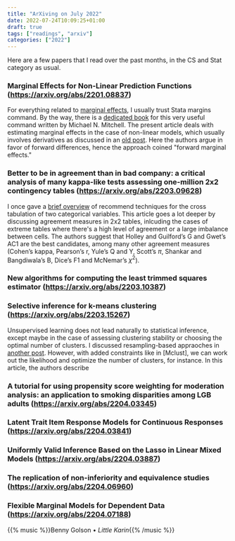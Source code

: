 ```yaml
---
title: "ArXiving on July 2022"
date: 2022-07-24T10:09:25+01:00
draft: true
tags: ["readings", "arxiv"]
categories: ["2022"]
---
```


Here are a few papers that I read over the past months, in the CS and Stat category as usual.

### Marginal Effects for Non-Linear Prediction Functions (https://arxiv.org/abs/2201.08837)

For everything related to [marginal effects], I usually trust Stata margins command. By the way, there is a [dedicated book] for this very useful command written by Michael N. Mitchell. The present article deals with estimating marginal effects in the case of non-linear models, which usually involves derivatives as discussed in an [old post]. Here the authors argue in favor of forward differences, hence the approach coined "forward marginal effects."

### Better to be in agreement than in bad company: a critical analysis of many kappa-like tests assessing one-million 2x2 contingency tables (https://arxiv.org/abs/2203.09628)

I once gave a [brief overview] of recommend techniques for the cross tabulation of two categorical variables. This article goes a lot deeper by discussing agreement measures in 2x2 tables, inlcuding the cases of extreme tables where there's a high level of agreement or a large imbalance between cells. The authors suggest that Holley and Guilford’s G and Gwet’s AC1 are the best candidates, among many other agreement measures (Cohen’s kappa, Pearson’s r, Yule’s Q and Y, Scott’s $\pi$, Shankar and Bangdiwala’s B, Dice’s F1 and McNemar’s $\chi^2$).

### New algorithms for computing the least trimmed squares estimator (https://arxiv.org/abs/2203.10387)

### Selective inference for k-means clustering (https://arxiv.org/abs/2203.15267)

Unsupervised learning does not lead naturally to statistical inference, except maybe in the case of assessing clustering stability or choosing the optimal number of clusters. I discussed resampling-based appraoches in [another post]. However, with added constraints like in [Mclust], we can work out the likelihood and optimize the number of clusters, for instance. In this article, the authors describe

### A tutorial for using propensity score weighting for moderation analysis: an application to smoking disparities among LGB adults (https://arxiv.org/abs/2204.03345)

### Latent Trait Item Response Models for Continuous Responses (https://arxiv.org/abs/2204.03841)

### Uniformly Valid Inference Based on the Lasso in Linear Mixed Models (https://arxiv.org/abs/2204.03887)

### The replication of non-inferiority and equivalence studies (https://arxiv.org/abs/2204.06960)

### Flexible Marginal Models for Dependent Data (https://arxiv.org/abs/2204.07188)

{{% music %}}Benny Golson • _Little Karin_{{% /music %}}

[marginal effects]: https://www.stata.com/features/overview/marginal-analysis/
[dedicated book]: https://www.stata.com/bookstore/interpreting-visualizing-regression-models/
[old post]: /post/interaction-terms-in-nonlinear-models/
[brief overview]: https://stats.stackexchange.com/a/4170/930

[another post]:
[Mclust]:
